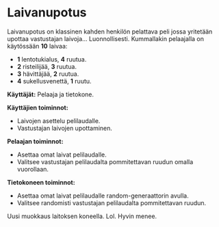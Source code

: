 # Laivanupotus
Laivanupotus on klassinen kahden henkilön pelattava peli jossa yritetään upottaa vastustajan laivoja... Luonnollisesti.
Kummallakin pelaajalla on käytössään **10** laivaa:
* **1** lentotukialus, **4** ruutua.
* **2** risteilijää, **3** ruutua.
* **3** hävittäjää, **2** ruutua.
* **4** sukellusvenettä, **1** ruutu.

**Käyttäjät:** Pelaaja ja tietokone.

**Käyttäjien toiminnot:**
- Laivojen asettelu pelilaudalle.
- Vastustajan laivojen upottaminen.

**Pelaajan toiminnot:**
- Asettaa omat laivat pelilaudalle.
- Valitsee vastustajan pelilaudalta pommitettavan ruudun omalla vuorollaan.

**Tietokoneen toiminnot:**
- Asettaa omat laivat pelilaudalle random-generaattorin avulla.
- Valitsee randomisti vastustajan pelilaudalta pommitettavan ruudun.

Uusi muokkaus laitoksen koneella. Lol. Hyvin menee.

